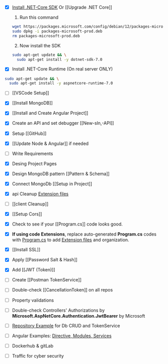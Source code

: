
- [x] [Install .NET-Core SDK](https://learn.microsoft.com/en-us/dotnet/core/install/linux-debian) Or [[Upgrade .NET Core]]
	1. Run this command
	```bash
	wget https://packages.microsoft.com/config/debian/12/packages-microsoft-prod.deb -O packages-microsoft-prod.deb
	sudo dpkg -i packages-microsoft-prod.deb
	rm packages-microsoft-prod.deb
	```
	2. Now install the SDK
	```bash
	sudo apt-get update && \
	  sudo apt-get install -y dotnet-sdk-7.0
	```

- [x] Install .NET-Core Runtime (On real server ONLY)
```bash
sudo apt-get update && \
  sudo apt-get install -y aspnetcore-runtime-7.0
```

- [ ] [[VSCode Setup]]

- [x] [[Install MongoDB]]

- [x] [[Install and Create Angular Project]]

- [x] Create an API and set debugger [[New-sln,-API]]

- [x] Setup [[GitHub]]

- [x] [[Update Node & Angular]] if needed

- [ ] Write Requirements

- [x] Desing Project Pages

- [x] Design MongoDB pattern [[Pattern & Schema]]

- [x] Connect MongoDb [[Setup in Project]]

- [x] api Cleanup [Extension files](https://github.com/mrtabaa/HealthApp/tree/dotnet6/api/Extensions) 

- [ ] [[client Cleanup]]

- [x] [[Setup Cors]]

- [x] Check to see if your [[Program.cs]] code looks good.

- [x] **If using code Extensions**, replace auto-generated **Program.cs** codes with [Program.cs](https://github.com/mrtabaa/HealthApp/blob/dotnet6/api/Program.cs) to add [Extension files](https://github.com/mrtabaa/HealthApp/tree/dotnet6/api/Extensions) and organization.

- [x] [[Install SSL]]

- [x] Apply [[Password Salt & Hash]]

- [x] Add [[JWT (Token)]]

- [ ] Create [[Postman TokenService]]

- [ ] Double-check [[CancellationToken]] on all repos

- [ ] Property validations

- [ ] Double-check Controllers' Authorizations by **Microsoft.AspNetCore.Authentication.JwtBearer** by Microsoft

- [ ] [Repository Example](https://github.com/mrtabaa/HealthApp/blob/dotnet6/api/Repositories/LabsRepository.cs) for Db CRUD and TokenService

- [ ] Angular Examples: [Directive, Modules, Services](https://github.com/mrtabaa/HealthApp/tree/dotnet6/client/src/app)

- [ ] Dockerhub & gitLab

- [ ] Traffic for cyber security
